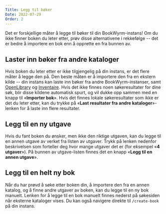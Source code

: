 ```yaml
---
Title: Legg til bøker
Date: 2022-07-29
Order: 2
---
```


Det er forskjellige måter å legge til bøker til din BookWyrm-instans! Om du ikke finner boken du leter etter, prøv disse alternativene i rekkefølge -- det er bedre å importere en bok enn å opprette en fra bunnen av.

## Laster inn bøker fra andre kataloger

Hvis boken du leter etter er ikke tilgjengelig på din instans, er det flere måter å legge den på. Den beste måten er å importere den fra en ekstern kilde -- din instans kan laste inn bøker fra andre BookWyrm-instanser, samt [OpenLibrary](http://openlibrary.org/) og [Inventaire](http://inventaire.io/). Hvis det ikke finnes noen søkeresultater for dine søk, blir disse kildene automatisk spurt, og vil dukke opp sammen med en knapp til «**Importer bok**». Hvis det finnes lokale søkeresultater som ikke er det du leter etter, kan du trykke på «**Last resultater fra andre kataloger**»-lenken for å laste inn flere resultater.


## Legg til en ny utgave

Hvis du fant boken du ønsker, men ikke den riktige utgaven, kan du legge til en annen utgave av verket fra listen av utgaver. Trykk på lenken nedenfor beskrivelsen som forteller deg hvor mange utgaver det er (for eksempel «**4 utgaver**»). På bunnen av utgave-listen finnes det en knapp «**Legg til en annen utgave**».

## Legg til en helt ny bok

Når du har prøvd å søke etter boken din, å importere den fra en annen katalog, og å finne andre utgaver av boken, kan du legge til en ny bok manuelt. Lenken for å legge til en bok manuelt finnes nederst på søkesiden når eksterne kataloger vises. Du kan også navigere direkte til `/create-book` på din instans.
